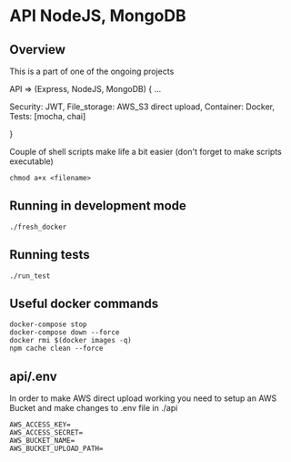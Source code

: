 # API NodeJS, MongoDB

## Overview

This is a part of one of the ongoing projects

API => (Express, NodeJS, MongoDB) { ...

  Security: JWT,
  File_storage: AWS_S3 direct upload,
  Container: Docker,
  Tests: [mocha, chai]

}

Couple of shell scripts make life a bit easier (don't forget to make scripts executable)

```
chmod a+x <filename>
```

## Running in development mode

```
./fresh_docker
```

## Running tests

```
./run_test
```

## Useful docker commands

```
docker-compose stop
docker-compose down --force
docker rmi $(docker images -q)
npm cache clean --force
```
## api/.env

In order to make AWS direct upload working you need to setup an AWS Bucket and make changes to .env file in ./api

```
AWS_ACCESS_KEY=
AWS_ACCESS_SECRET=
AWS_BUCKET_NAME=
AWS_BUCKET_UPLOAD_PATH=
```

